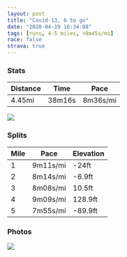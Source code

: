 ```yaml
---
layout: post
title: "Covid-13, 6 to go"
date: "2020-04-19 16:34:08"
tags: [runs, 4-5 miles, <8m45s/mi]
race: false
strava: true
---
```


### Stats

| Distance | Time | Pace |
|----------|------|------|
|4.45mi|38m16s|8m36s/mi|

<img src='https://maps.googleapis.com/maps/api/staticmap?maptype=roadmap&path=enc:cbwwFnhsbMBIFCRi@`@m@FS?QJG^RHLD@t@Fj@NZ?z@Lz@n@^RJBZRNPf@ZXXv@TVTHZTFf@d@^DLEV@\PT@d@NJHJNLLRDXAFPNH@FD@LJP@`@f@TD\VNFVTNRRNTFNLNFn@b@x@Td@APDb@ZHXn@h@l@^^?TEJBNRHBb@b@`@ZTNJBb@\\JhAn@BVJJTB`@PlBzAnAj@t@j@z@Tl@f@XNj@n@VLLNTP^NL@VJTC~@j@^NN@PCLGJUGDDDRDrA_@Z?LDf@AfATn@^BGRCj@FVP^DTNRRf@TJMD?JGP?ZFLH^DDBbAJd@P^EVUd@S^CbAUf@DPDNCb@BTFp@GNBj@Bn@?`@JVBTIhAGNFr@?VBPMN@LCPFb@BPD^ZD@^Gt@FZEPDDCv@FDCP?DEx@AVDZJl@FPA^@h@Rn@PTAd@DTATBXJDTJJ`A\ZRTHXRTHb@EV?L@FF`@D^ENG?BPCfANL?LCb@UDHFD`AQr@i@@HBABHLBXRPBZZF?\Pt@KVLHRLHlAe@\IZ@VONQC\@VJA^Fj@XBHNMj@Ad@F^A`@JrAJn@~@ZR?XLTRLJD^EZ@`ATREFMJIb@O^[PYPQNGN[JGAELGbAG`@KHBBHDDf@@VDHDJL^HJHNB\ENEbA?TIFUJKDMHCDDFIFUHM|@_@@ECAJOAABIIGCIDUZi@RKBSBEAI@IHSJ_ADUAKPi@VMT]?e@PSJm@N]FGBOP]PaBJEP?@MHSr@m@HMACFS@]Fc@HQJm@JSAM@M?YNc@?EL_@?UEGJg@\aALo@Dq@h@kBEQZgAHe@FUDGVKFK^WP@AJBDFBTKPi@T[f@c@^Ql@_@`@{@t@q@PMx@]fAs@d@SfAu@TK`@UH?NIf@_@VIp@e@zAy@n@g@~@WRMFA`@YNQh@IVOTALGZAHG~@M^SL?h@Yr@aA`@WLENU~A}ALGZ?r@Md@]b@UXId@e@^O\Ul@QRM\[PKn@Wh@Mz@a@LCDGpA_@`AO|@]f@Wf@_@~@c@zAe@PCd@QXUXKZSH?HGf@a@HMFEh@Id@Cj@UVOVID@\QFFFEJCJEN[HEJ?^Ll@GNM`@k@h@S`@ELAJDd@Ej@BHBANFBCBAALEHIAA&key=AIzaSyC1MId7bFpkLXNAaYhBSTb8jLyiSqzbDtM&size=800x800&markers=color:yellow|label:S|40.7557,-73.99576&markers=color:green|label:F|40.69902999999999,-73.98669000000007'>

### Splits

| Mile | Pace | Elevation |
|------|------|-----------|
|1|9m11s/mi|-24ft|
|2|8m14s/mi|-6.9ft|
|3|8m08s/mi|10.5ft|
|4|9m09s/mi|128.9ft|
|5|7m55s/mi|-89.9ft|

### Photos
<img src='https://dgtzuqphqg23d.cloudfront.net/M15Ye6K3EN00gub5czb4X2WzeVOGKxFefu17e0ZnUJc-576x768.jpg'>
